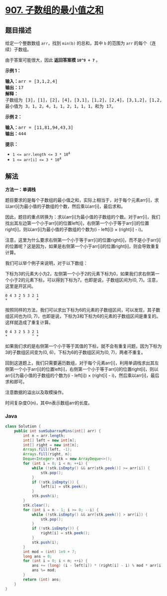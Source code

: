 # [907. 子数组的最小值之和](https://leetcode.cn/problems/sum-of-subarray-minimums)

## 题目描述

<p>给定一个整数数组 <code>arr</code>，找到 <code>min(b)</code> 的总和，其中 <code>b</code> 的范围为 <code>arr</code> 的每个（连续）子数组。</p>

<p>由于答案可能很大，因此<strong> 返回答案模 <code>10^9 + 7</code></strong> 。</p>



<p><strong>示例 1：</strong></p>

<pre>
<strong>输入：</strong>arr = [3,1,2,4]
<strong>输出：</strong>17
<strong>解释：
</strong>子数组为<strong> </strong>[3]，[1]，[2]，[4]，[3,1]，[1,2]，[2,4]，[3,1,2]，[1,2,4]，[3,1,2,4]。 
最小值为 3，1，2，4，1，1，2，1，1，1，和为 17。</pre>

<p><strong>示例 2：</strong></p>

<pre>
<strong>输入：</strong>arr = [11,81,94,43,3]
<strong>输出：</strong>444
</pre>



<p><strong>提示：</strong></p>

<ul>
	<li><code>1 <= arr.length <= 3 * 10<sup>4</sup></code></li>
	<li><code>1 <= arr[i] <= 3 * 10<sup>4</sup></code></li>
</ul>



## 解法

**方法一：单调栈**

题目要求的是每个子数组的最小值之和，实际上相当于，对于每个元素arr[i]，求以arr[i]为最小值的子数组的个数，然后乘以arr[i]，最后求和。

因此，题目的重点转换为：求以arr[i]为最小值的子数组的个数。对于arr[i]，我们找出其左边第一个小于arr[i]的位置left[i]，右侧第一个小于等于arr[i]的位置right[i]，则以arr[i]为最小值的子数组的个数为(i - left[i]) × (right[i] - i)。

注意，这里为什么要求右侧第一个小于等于arr[i]的位置right[i]，而不是小于arr[i]的位置呢？这是因为，如果是右侧第一个小于arr[i]的位置right[i]，则会导致重复计算。

我们可以举个例子来说明，对于以下数组：

下标为3的元素大小为2，左侧第一个小于2的元素下标为0，如果我们求右侧第一个小于2的元素下标，可以得到下标为7。也即是说，子数组区间为(0, 7)。注意，这里是开区间。

```
0 4 3 2 5 3 2 1
*     ^       *
```

按照同样的方法，我们可以求出下标为6的元素的子数组区间，可以发现，其子数组区间也为(0, 7)，也即是说，下标为3和下标为6的元素的子数组区间是重复的。这样就造成了重复计算。

```
0 4 3 2 5 3 2 1
*           ^ *
```

如果我们求的是右侧第一个小于等于其值的下标，就不会有重复问题，因为下标为3的子数组区间变为(0, 6)，下标为6的子数组区间为(0, 7)，两者不重复。

回到这道题上，我们只需要遍历数组，对于每个元素arr[i]，利用单调栈求出其左侧第一个小于arr[i]的位置left[i]，右侧第一个小于等于arr[i]的位置right[i]，则以arr[i]为最小值的子数组的个数为(i - left[i]) × (right[i] - i)，然后乘以arr[i]，最后求和即可。

注意数据的溢出以及取模操作。

时间复杂度O(n)，其中n表示数组arr的长度。

### **Java**

```java
class Solution {
    public int sumSubarrayMins(int[] arr) {
        int n = arr.length;
        int[] left = new int[n];
        int[] right = new int[n];
        Arrays.fill(left, -1);
        Arrays.fill(right, n);
        Deque<Integer> stk = new ArrayDeque<>();
        for (int i = 0; i < n; ++i) {
            while (!stk.isEmpty() && arr[stk.peek()] >= arr[i]) {
                stk.pop();
            }
            if (!stk.isEmpty()) {
                left[i] = stk.peek();
            }
            stk.push(i);
        }
        stk.clear();
        for (int i = n - 1; i >= 0; --i) {
            while (!stk.isEmpty() && arr[stk.peek()] > arr[i]) {
                stk.pop();
            }
            if (!stk.isEmpty()) {
                right[i] = stk.peek();
            }
            stk.push(i);
        }
        int mod = (int) 1e9 + 7;
        long ans = 0;
        for (int i = 0; i < n; ++i) {
            ans += (long) (i - left[i]) * (right[i] - i) % mod * arr[i] % mod;
            ans %= mod;
        }
        return (int) ans;
    }
}
```
